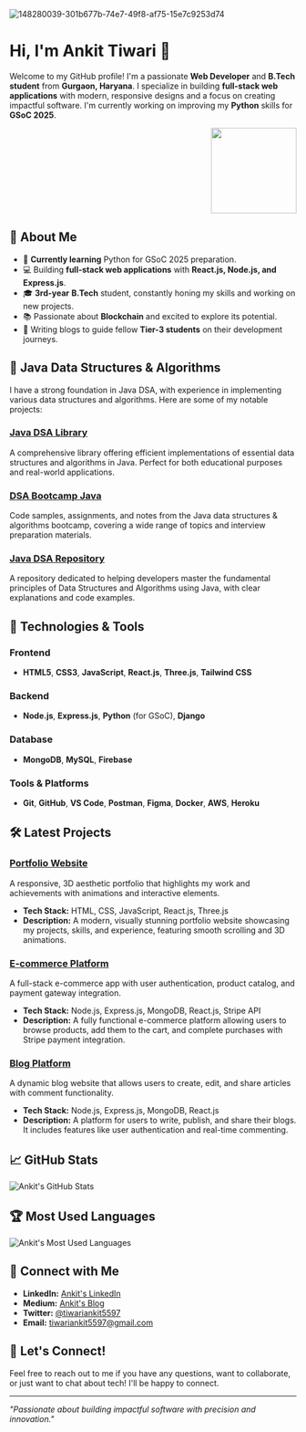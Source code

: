 ![148280039-301b677b-74e7-49f8-af75-15e7c9253d74](https://github.com/user-attachments/assets/5a740b41-6920-4a46-a2ad-47d9f388bf1a)<!-- Banner Image -->



# Hi, I'm Ankit Tiwari 👋

Welcome to my GitHub profile! I'm a passionate **Web Developer** and **B.Tech student** from **Gurgaon, Haryana**. I specialize in building **full-stack web applications** with modern, responsive designs and a focus on creating impactful software. I'm currently working on improving my **Python** skills for **GSoC 2025**.

<p align="right">
  <img src="![212749171-b84692a8-2b04-4e3b-93ca-ac14705da224](https://github.com/user-attachments/assets/47b8315a-db5b-47ef-a823-9c344b8394cc)
" width="150" height="150" />
</p>

## 🚀 About Me

- 🌱 **Currently learning** Python for GSoC 2025 preparation.
- 💻 Building **full-stack web applications** with **React.js, Node.js, and Express.js**.
- 🎓 **3rd-year** **B.Tech** student, constantly honing my skills and working on new projects.
- 📚 Passionate about **Blockchain** and excited to explore its potential.
- 📝 Writing blogs to guide fellow **Tier-3 students** on their development journeys.

## 🧠 Java Data Structures & Algorithms

I have a strong foundation in Java DSA, with experience in implementing various data structures and algorithms. Here are some of my notable projects:

### [Java DSA Library](https://github.com/harshjoshi1312/JAVA-DSA)
A comprehensive library offering efficient implementations of essential data structures and algorithms in Java. Perfect for both educational purposes and real-world applications.

### [DSA Bootcamp Java](https://github.com/kunal-kushwaha/DSA-Bootcamp-Java)
Code samples, assignments, and notes from the Java data structures & algorithms bootcamp, covering a wide range of topics and interview preparation materials.

### [Java DSA Repository](https://github.com/Anshika2509/Data-Structures-and-Algorithm-JAVA)
A repository dedicated to helping developers master the fundamental principles of Data Structures and Algorithms using Java, with clear explanations and code examples.

## 🌟 Technologies & Tools

### Frontend
- **HTML5**, **CSS3**, **JavaScript**, **React.js**, **Three.js**, **Tailwind CSS**

### Backend
- **Node.js**, **Express.js**, **Python** (for GSoC), **Django**

### Database
- **MongoDB**, **MySQL**, **Firebase**

### Tools & Platforms
- **Git**, **GitHub**, **VS Code**, **Postman**, **Figma**, **Docker**, **AWS**, **Heroku**

## 🛠️ Latest Projects

### [Portfolio Website](https://github.com/AnkitXplore/portfolio)
A responsive, 3D aesthetic portfolio that highlights my work and achievements with animations and interactive elements.

- **Tech Stack:** HTML, CSS, JavaScript, React.js, Three.js
- **Description:** A modern, visually stunning portfolio website showcasing my projects, skills, and experience, featuring smooth scrolling and 3D animations.

### [E-commerce Platform](https://github.com/AnkitXplore/e-commerce-platform)
A full-stack e-commerce app with user authentication, product catalog, and payment gateway integration.

- **Tech Stack:** Node.js, Express.js, MongoDB, React.js, Stripe API
- **Description:** A fully functional e-commerce platform allowing users to browse products, add them to the cart, and complete purchases with Stripe payment integration.

### [Blog Platform](https://github.com/AnkitXplore/blog-website)
A dynamic blog website that allows users to create, edit, and share articles with comment functionality.

- **Tech Stack:** Node.js, Express.js, MongoDB, React.js
- **Description:** A platform for users to write, publish, and share their blogs. It includes features like user authentication and real-time commenting.

## 📈 GitHub Stats

![Ankit's GitHub Stats](https://github-readme-stats.vercel.app/api?username=AnkitXplore&show_icons=true&theme=radical)

## 🏆 Most Used Languages

![Ankit's Most Used Languages](https://github-readme-stats.vercel.app/api/top-langs/?username=AnkitXplore&layout=compact&theme=radical)

## 🔗 Connect with Me

- **LinkedIn:** [Ankit's LinkedIn](https://www.linkedin.com/in/ankit-tiwari-198772240)
- **Medium:** [Ankit's Blog](https://medium.com/@tiwariankit5597)
- **Twitter:** [@tiwariankit5597](https://twitter.com/tiwariankit5597)
- **Email:** tiwariankit5597@gmail.com

## 💬 Let's Connect!

Feel free to reach out to me if you have any questions, want to collaborate, or just want to chat about tech! I'll be happy to connect.

---

*"Passionate about building impactful software with precision and innovation."*
